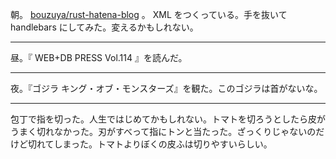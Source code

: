 朝。 [bouzuya/rust-hatena-blog][] 。 XML をつくっている。手を抜いて handlebars にしてみた。変えるかもしれない。

---

昼。『 WEB+DB PRESS Vol.114 』を読んだ。

---

夜。『ゴジラ キング・オブ・モンスターズ』を観た。このゴジラは首がないな。

---

包丁で指を切った。人生ではじめてかもしれない。トマトを切ろうとしたら皮がうまく切れなかった。刃がすべって指にトンと当たった。ざっくりじゃないのだけど切れてしまった。トマトよりぼくの皮ふは切りやすいらしい。

[bouzuya/rust-hatena-blog]: https://github.com/bouzuya/rust-hatena-blog
